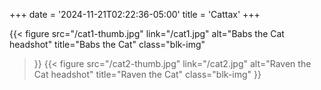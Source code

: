 +++
date = '2024-11-21T02:22:36-05:00'
title = 'Cattax'
+++

{{< figure
    src="/cat1-thumb.jpg"
    link="/cat1.jpg"
    alt="Babs the Cat headshot"
    title="Babs the Cat"
    class="blk-img"
>}}
{{< figure
    src="/cat2-thumb.jpg"
    link="/cat2.jpg"
    alt="Raven the Cat headshot"
    title="Raven the Cat"
    class="blk-img"
>}}
